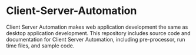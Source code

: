 # Client-Server-Automation
Client Server Automation makes web application development the same as desktop application development. This repository includes source code and documentation for Client Server Automation, including pre-processor, run time files, and sample code.
